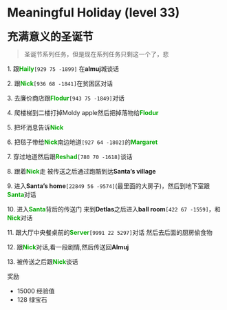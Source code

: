 # Meaningful Holiday (level 33)
<span style="font-size: 25px;">**充满意义的圣诞节**</span>

>圣诞节系列任务，但是现在系列任务只剩这一个了，悲

<span class="stage-index">1.</span> 跟<font color=00AA00>**Haily**</font>`[929 75 -1899]` 在**almuj**城谈话

<span class="stage-index">2.</span> 跟<font color=00AA00>**Nick**</font>`[936 68 -1841]`在贫困区对话

<span class="stage-index">3.</span> 去廉价商店跟<font color=00AA00>**Flodur**</font>`[943 75 -1849]`对话

<span class="stage-index">4.</span> 爬楼梯到二楼打掉Moldy apple然后把掉落物给<font color=00AA00>**Flodur**</font>

<span class="stage-index">5.</span> 把坏消息告诉<font color=00AA00>**Nick**</font>

<span class="stage-index">6.</span> 把毯子带给<font color=00AA00>**Nick**</font>南边地道`[927 64 -1802]`的<font color=00AA00>**Margaret**</font>

<span class="stage-index">7.</span> 穿过地道然后跟<font color=00AA00>**Reshad**</font>`[780 70 -1618]`谈话

<span class="stage-index">8.</span> 跟着<font color=00AA00>**Nick**</font>走 被传送之后通过跑酷到达**Santa’s village**

<span class="stage-index">9.</span> 进入**Santa’s home**`[22849 56 -9574]`(最里面的大房子)，然后到地下室跟<font color=00AA00>**Santa**</font>对话

<span class="stage-index">10.</span> 进入<font color=00AA00>**Santa**</font>背后的传送门 来到**Detlas**之后进入**ball room**`[422 67 -1559]`，和<font color=00AA00>**Nick**</font>对话

<span class="stage-index">11.</span> 跟大厅中央餐桌前的<font color=00AA00>**Server**</font>`[9991 22 5297]`对话 然后去后面的厨房偷食物

<span class="stage-index">12.</span> 跟<font color=00AA00>**Nick**</font>对话,看一段剧情,然后传送回**Almuj**

<span class="stage-index">13.</span> 被传送之后跟<font color=00AA00>**Nick**</font>谈话

奖励
+ 15000 经验值
+ 128 绿宝石